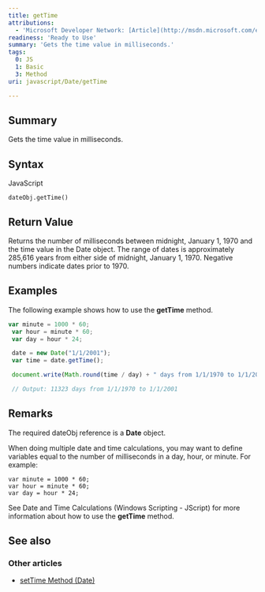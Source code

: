```yaml
---
title: getTime
attributions:
  - 'Microsoft Developer Network: [Article](http://msdn.microsoft.com/en-us/library/ie/7hcawkw2(v=vs.94).aspx)'
readiness: 'Ready to Use'
summary: 'Gets the time value in milliseconds.'
tags:
  0: JS
  1: Basic
  3: Method
uri: javascript/Date/getTime

---
```

## <span>Summary</span>

Gets the time value in milliseconds.

## <span>Syntax</span>

<span class="language">JavaScript</span>

    dateObj.getTime()

## <span>Return Value</span>

Returns the number of milliseconds between midnight, January 1, 1970 and the time value in the Date object. The range of dates is approximately 285,616 years from either side of midnight, January 1, 1970. Negative numbers indicate dates prior to 1970.

## <span>Examples</span>

The following example shows how to use the **getTime** method.

``` js
var minute = 1000 * 60;
 var hour = minute * 60;
 var day = hour * 24;

 date = new Date("1/1/2001");
 var time = date.getTime();

 document.write(Math.round(time / day) + " days from 1/1/1970 to 1/1/2001");

 // Output: 11323 days from 1/1/1970 to 1/1/2001
```

## <span>Remarks</span>

The required dateObj reference is a **Date** object.

When doing multiple date and time calculations, you may want to define variables equal to the number of milliseconds in a day, hour, or minute. For example:

    var minute = 1000 * 60;
    var hour = minute * 60;
    var day = hour * 24;

See Date and Time Calculations (Windows Scripting - JScript) for more information about how to use the **getTime** method.

## <span>See also</span>

### <span>Other articles</span>

-   [setTime Method (Date)](/javascript/Date/setTime)

